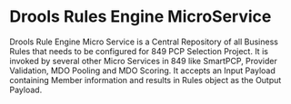 # Drools Rules Engine MicroService

Drools Rule Engine Micro Service is a Central Repository of all Business Rules that needs to be configured for 849 PCP Selection Project. It is invoked by several other Micro Services in 849 like SmartPCP, Provider Validation, MDO Pooling and MDO Scoring. It accepts an Input Payload containing Member information and results in Rules object as the Output Payload.
